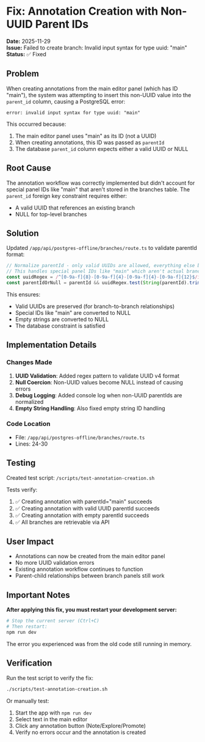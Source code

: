 # Fix: Annotation Creation with Non-UUID Parent IDs

**Date:** 2025-11-29  
**Issue:** Failed to create branch: Invalid input syntax for type uuid: "main"  
**Status:** ✅ Fixed

## Problem

When creating annotations from the main editor panel (which has ID "main"), the system was attempting to insert this non-UUID value into the `parent_id` column, causing a PostgreSQL error:

```
error: invalid input syntax for type uuid: "main"
```

This occurred because:
1. The main editor panel uses "main" as its ID (not a UUID)
2. When creating annotations, this ID was passed as `parentId`
3. The database `parent_id` column expects either a valid UUID or NULL

## Root Cause

The annotation workflow was correctly implemented but didn't account for special panel IDs like "main" that aren't stored in the branches table. The `parent_id` foreign key constraint requires either:
- A valid UUID that references an existing branch
- NULL for top-level branches

## Solution

Updated `/app/api/postgres-offline/branches/route.ts` to validate parentId format:

```typescript
// Normalize parentId - only valid UUIDs are allowed, everything else becomes null
// This handles special panel IDs like "main" which aren't actual branches
const uuidRegex = /^[0-9a-f]{8}-[0-9a-f]{4}-[0-9a-f]{4}-[0-9a-f]{12}$/i
const parentIdOrNull = parentId && uuidRegex.test(String(parentId).trim()) ? parentId : null
```

This ensures:
- Valid UUIDs are preserved (for branch-to-branch relationships)
- Special IDs like "main" are converted to NULL
- Empty strings are converted to NULL
- The database constraint is satisfied

## Implementation Details

### Changes Made

1. **UUID Validation**: Added regex pattern to validate UUID v4 format
2. **Null Coercion**: Non-UUID values become NULL instead of causing errors
3. **Debug Logging**: Added console log when non-UUID parentIds are normalized
4. **Empty String Handling**: Also fixed empty string ID handling

### Code Location
- File: `/app/api/postgres-offline/branches/route.ts`
- Lines: 24-30

## Testing

Created test script: `/scripts/test-annotation-creation.sh`

Tests verify:
1. ✅ Creating annotation with parentId="main" succeeds
2. ✅ Creating annotation with valid UUID parentId succeeds
3. ✅ Creating annotation with empty parentId succeeds
4. ✅ All branches are retrievable via API

## User Impact

- Annotations can now be created from the main editor panel
- No more UUID validation errors
- Existing annotation workflow continues to function
- Parent-child relationships between branch panels still work

## Important Notes

**After applying this fix, you must restart your development server:**
```bash
# Stop the current server (Ctrl+C)
# Then restart:
npm run dev
```

The error you experienced was from the old code still running in memory.

## Verification

Run the test script to verify the fix:
```bash
./scripts/test-annotation-creation.sh
```

Or manually test:
1. Start the app with `npm run dev`
2. Select text in the main editor
3. Click any annotation button (Note/Explore/Promote)
4. Verify no errors occur and the annotation is created